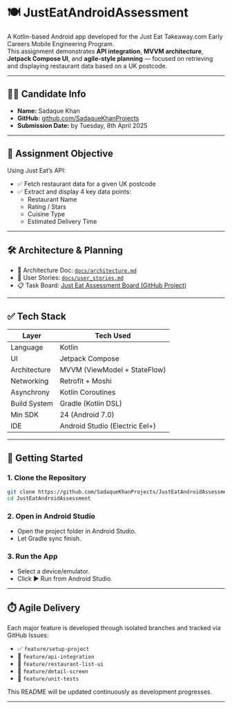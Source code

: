 # 🍽️ JustEatAndroidAssessment

A Kotlin-based Android app developed for the Just Eat Takeaway.com Early Careers Mobile Engineering
Program.  
This assignment demonstrates **API integration**, **MVVM architecture**, **Jetpack Compose UI**,
and **agile-style planning** — focused on retrieving and displaying restaurant data based on a UK
postcode.

---

## 🧑‍💻 Candidate Info

- **Name:** Sadaque Khan
- **GitHub:** [github.com/SadaqueKhanProjects](https://github.com/SadaqueKhanProjects)
- **Submission Date:** by Tuesday, 8th April 2025

---

## 🎯 Assignment Objective

Using Just Eat’s API:

- ✅ Fetch restaurant data for a given UK postcode
- ✅ Extract and display 4 key data points:
    - Restaurant Name
    - Rating / Stars
    - Cuisine Type
    - Estimated Delivery Time

---

## 🛠 Architecture & Planning

- 📁 Architecture Doc: [`docs/architecture.md`](docs/architecture.md)
- 🧩 User Stories: [`docs/user_stories.md`](docs/user_stories.md)
- 📋 Task
  Board: [Just Eat Assessment Board (GitHub Project)](https://github.com/SadaqueKhanProjects/JustEatAndroidAssessment/projects)

---

## ✅ Tech Stack

| Layer         | Tech Used                          |
|--------------|-------------------------------------|
| Language      | Kotlin                             |
| UI            | Jetpack Compose                    |
| Architecture  | MVVM (ViewModel + StateFlow)       |
| Networking    | Retrofit + Moshi                   |
| Asynchrony    | Kotlin Coroutines                  |
| Build System  | Gradle (Kotlin DSL)                |
| Min SDK       | 24 (Android 7.0)                   |
| IDE           | Android Studio (Electric Eel+)     |

---

## 🚀 Getting Started

### 1. Clone the Repository

```bash
git clone https://github.com/SadaqueKhanProjects/JustEatAndroidAssessment.git
cd JustEatAndroidAssessment
```

### 2. Open in Android Studio

- Open the project folder in Android Studio.
- Let Gradle sync finish.

### 3. Run the App

- Select a device/emulator.
- Click ▶️ Run from Android Studio.

---

## ⏱️ Agile Delivery

Each major feature is developed through isolated branches and tracked via GitHub Issues:

- ✅ `feature/setup-project`
- 🔄 `feature/api-integration`
- 🔄 `feature/restaurant-list-ui`
- 🔄 `feature/detail-screen`
- 🧪 `feature/unit-tests`

This README will be updated continuously as development progresses.

---
